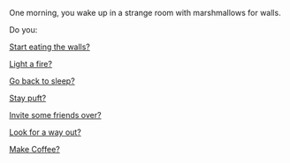 One morning, you wake up in a strange room with marshmallows for walls.

Do you:

[Start eating the walls?](eating-walls/eating-marshmallows.md)

[Light a fire?](light-fire/fire.md)

[Go back to sleep?](sleep/marshmallow.md)

[Stay puft?](staypuft/marshmallowman.md)

[Invite some friends over?](invite-friends/friends.md)

[Look for a way out?](find-exit/leave.md)

[Make Coffee?](coffee/coffee.md)

